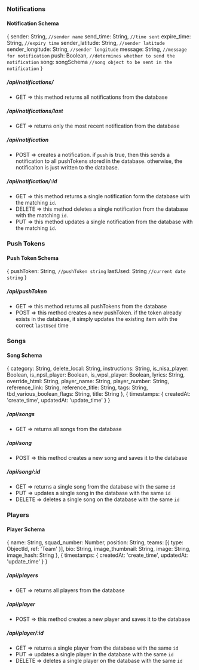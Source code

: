 
### Notifications

#### Notification Schema
{
  sender: String, `//sender name`
  send_time: String, `//time sent`
  expire_time: String, `//expiry time`
  sender_latitude: String, `//sender latitude`
  sender_longitude: String,  `//sender longitude`
  message: String, `//message for notification`
  push: Boolean, `//determines whether to send the notification`
  song: songSchema `//song object to be sent in the notification`
}

##### /api/notifications/
* GET => this method returns all notifications from the database

##### /api/notifications/last
* GET => returns only the most recent notification from the database

##### /api/notification
* POST => creates a notification. if `push` is true, then this sends a notification to all pushTokens stored in the database. otherwise, the notificaiton is just written to the database. 

##### /api/notification/:id
* GET => this method returns a single notification form the database with the matching `id`.
* DELETE => this method deletes a single notification from the database with the matching `id`.
* PUT => this method updates a single notification from the database with the matching `id`.



### Push Tokens

#### Push Token Schema
{
  pushToken: String, `//pushToken string`
  lastUsed: String `//current date string`
}

##### /api/pushToken
* GET => this method returns all pushTokens from the database
* POST => this method creates a new pushToken. if the token already exists in the database, it simply updates the existing item with the correct `lastUsed` time




### Songs

#### Song Schema
{
  category: String,
  delete_local: String,
  instructions: String,
  is_nisa_player: Boolean,
  is_npsl_player: Boolean,
  is_wpsl_player: Boolean,
  lyrics: String,
  override_html: String,
  player_name: String,
  player_number: String,
  reference_link: String,
  reference_title: String,
  tags: String,
  tbd_various_boolean_flags: String,
  title: String
}, {
  timestamps: {
    createdAt: 'create_time',
    updatedAt: 'update_time'
  }
}

##### /api/songs
* GET => returns all songs from the database

##### /api/song
* POST => this method creates a new song and saves it to the database

##### /api/song/:id
* GET => returns a single song from the database with the same `id`
* PUT => updates a single song in the database with the same `id`
* DELETE => deletes a single song on the database with the same `id`




### Players

#### Player Schema
{
  name: String,
  squad_number: Number,
  position: String,
  teams: [{ type: ObjectId, ref: 'Team' }],
  bio: String,
  image_thumbnail: String,
  image: String,
  image_hash: String
}, {
  timestamps: {
    createdAt: 'create_time',
    updatedAt: 'update_time'
  }
}

##### /api/players
* GET => returns all players from the database

##### /api/player
* POST => this method creates a new player and saves it to the database

##### /api/player/:id
* GET => returns a single player from the database with the same `id`
* PUT => updates a single player in the database with the same `id`
* DELETE => deletes a single player on the database with the same `id`
